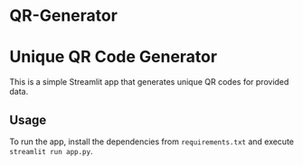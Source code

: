 # QR-Generator

# Unique QR Code Generator

This is a simple Streamlit app that generates unique QR codes for provided data.

## Usage

To run the app, install the dependencies from `requirements.txt` and execute `streamlit run app.py`.
